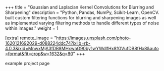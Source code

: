 +++
title = "Gaussian and Laplacian Kernel Convolutions for Blurring and Sharpening"
description = "Python, Pandas, NumPy, Scikit-Learn, OpenCV. built custom filtering functions for blurring and sharpening images as well as implemented varying filtering methods to handle different types of noise within images."
weight = 1

[extra]
remote_image = "https://images.unsplash.com/photo-1620121692029-d088224ddc74?ixlib=rb-4.0.3&ixid=MnwxMjA3fDB8MHxwaG90by1wYWdlfHx8fGVufDB8fHx8&auto=format&fit=crop&w=1632&q=80"
+++

example project page